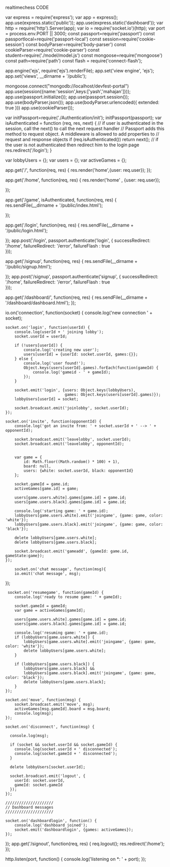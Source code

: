 realtimechess CODE

var express = require('express');
var app = express();
app.use(express.static('public'));
app.use(express.static('dashboard'));
var http = require('http').Server(app);
var io = require('socket.io')(http);
var port = process.env.PORT || 3000;
const passport=require('passport')
const passportlocal=require('passport-local')
const session=require('cookie-session')
const bodyParser=require('body-parser')
const cookieParser=require('cookie-parser')
const student=require('./model/model.js')
const mongoose=require('mongoose')
const path=require('path')
const flash = require('connect-flash');

app.engine('ejs', require('ejs').renderFile);
app.set('view engine', 'ejs');
app.set('views', __dirname + '/public');

mongoose.connect("mongodb://localhost/devfest-portal")
app.use(session({name:'session',keys:['yash','mahajan']}));
app.use(passport.initialize());
app.use(passport.session());
app.use(bodyParser.json());
app.use(bodyParser.urlencoded({ extended: true }))
app.use(cookieParser());

var initPassport=require('./Authentication/init');
initPassport(passport);
var isAuthenticated = function (req, res, next) {
    // if user is authenticated in the session, call the next() to call the next request handler 
    // Passport adds this method to request object. A middleware is allowed to add properties to
    // request and response objects
    if (req.isAuthenticated())
        return next();
    // if the user is not authenticated then redirect him to the login page
    res.redirect('/login');
}

var lobbyUsers = {};
var users = {};
var activeGames = {};

app.get('/', function(req, res) {
    res.render('home',{user: req.user});
});

app.get('/home', function(req, res) {
    res.render('home' , {user: req.user});

});

app.get('/game', isAuthenticated, function(req, res) {
 res.sendFile(__dirname + '/public/index.html');

});

app.get('/login', function(req, res) {
 res.sendFile(__dirname + '/public/login.html');

});
app.post('/login', passport.authenticate('login', {
        successRedirect: '/home',
        failureRedirect: '/error',
        failureFlash : true  
    }));

app.get('/signup', function(req, res) {
 res.sendFile(__dirname + '/public/signup.html');

});
app.post('/signup', passport.authenticate('signup', {
        successRedirect: '/home',
        failureRedirect: '/error',
        failureFlash : true  
    }));

app.get('/dashboard/', function(req, res) {
 res.sendFile(__dirname + '/dashboard/dashboard.html');
});

io.on('connection', function(socket) {
    console.log('new connection ' + socket);
    
    socket.on('login', function(userId) {
        console.log(userId + ' joining lobby');
        socket.userId = userId;  
     
        if (!users[userId]) {    
            console.log('creating new user');
            users[userId] = {userId: socket.userId, games:{}};
        } else {
            console.log('user found!');
            Object.keys(users[userId].games).forEach(function(gameId) {
                console.log('gameid - ' + gameId);
            });
        }
        
        socket.emit('login', {users: Object.keys(lobbyUsers), 
                              games: Object.keys(users[userId].games)});
        lobbyUsers[userId] = socket;
        
        socket.broadcast.emit('joinlobby', socket.userId);
    });
    
    socket.on('invite', function(opponentId) {
        console.log('got an invite from: ' + socket.userId + ' --> ' + opponentId);
        
        socket.broadcast.emit('leavelobby', socket.userId);
        socket.broadcast.emit('leavelobby', opponentId);
      
       
        var game = {
            id: Math.floor((Math.random() * 100) + 1),
            board: null, 
            users: {white: socket.userId, black: opponentId}
        };
        
        socket.gameId = game.id;
        activeGames[game.id] = game;
        
        users[game.users.white].games[game.id] = game.id;
        users[game.users.black].games[game.id] = game.id;
  
        console.log('starting game: ' + game.id);
        lobbyUsers[game.users.white].emit('joingame', {game: game, color: 'white'});
        lobbyUsers[game.users.black].emit('joingame', {game: game, color: 'black'});
        
        delete lobbyUsers[game.users.white];
        delete lobbyUsers[game.users.black];   
        
        socket.broadcast.emit('gameadd', {gameId: game.id, gameState:game});
    });

        socket.on('chat message', function(msg){
        io.emit('chat message', msg);
  });
    
     socket.on('resumegame', function(gameId) {
        console.log('ready to resume game: ' + gameId);
         
        socket.gameId = gameId;
        var game = activeGames[gameId];
        
        users[game.users.white].games[game.id] = game.id;
        users[game.users.black].games[game.id] = game.id;
  
        console.log('resuming game: ' + game.id);
        if (lobbyUsers[game.users.white]) {
            lobbyUsers[game.users.white].emit('joingame', {game: game, color: 'white'});
            delete lobbyUsers[game.users.white];
        }
        
        if (lobbyUsers[game.users.black]) {
            lobbyUsers[game.users.black] && 
            lobbyUsers[game.users.black].emit('joingame', {game: game, color: 'black'});
            delete lobbyUsers[game.users.black];  
        }
    });
    
    socket.on('move', function(msg) {
        socket.broadcast.emit('move', msg);
        activeGames[msg.gameId].board = msg.board;
        console.log(msg);
    });
    
    socket.on('disconnect', function(msg) {
        
      console.log(msg);
      
      if (socket && socket.userId && socket.gameId) {
        console.log(socket.userId + ' disconnected');
        console.log(socket.gameId + ' disconnected');
      }
      
      delete lobbyUsers[socket.userId];
      
      socket.broadcast.emit('logout', {
        userId: socket.userId,
        gameId: socket.gameId
      });
    });
    
    /////////////////////
    // Dashboard messages 
    /////////////////////
    
    socket.on('dashboardlogin', function() {
        console.log('dashboard joined');
        socket.emit('dashboardlogin', {games: activeGames}); 
    });
           
});
app.get('/signout', function(req, res) {
        req.logout();
        res.redirect('/home');
    });

http.listen(port, function() {
    console.log('listening on *: ' + port);
});
